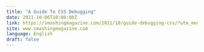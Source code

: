 ```yaml
---
title: "A Guide To CSS Debugging"
date: 2021-10-06T10:00:00Z
link: https://smashingmagazine.com/2021/10/guide-debugging-css/?utm_medium=RSS&utm_source=news.12bit.vn
site: www.smashingmagazine.com
language: English
draft: false
---
```


